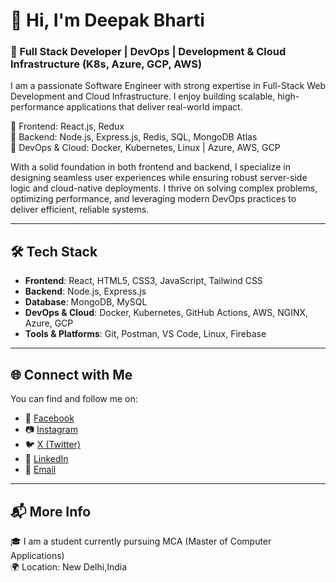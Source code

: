 # 👋 Hi, I'm Deepak Bharti

### 🚀 Full Stack Developer | DevOps | Development & Cloud Infrastructure (K8s, Azure, GCP, AWS)

I am a passionate Software Engineer with strong expertise in Full-Stack Web Development and Cloud Infrastructure.
I enjoy building scalable, high-performance applications that deliver real-world impact.

🔹 Frontend: React.js, Redux <br/>
🔹 Backend: Node.js, Express.js, Redis, SQL, MongoDB Atlas <br/>
🔹 DevOps & Cloud: Docker, Kubernetes, Linux | Azure, AWS, GCP <br/>

With a solid foundation in both frontend and backend, I specialize in designing seamless user experiences while ensuring robust server-side logic and cloud-native deployments. I thrive on solving complex problems, optimizing performance, and leveraging modern DevOps practices to deliver efficient, reliable systems.




---


## 🛠️ Tech Stack

- **Frontend**: React, HTML5, CSS3, JavaScript, Tailwind CSS
- **Backend**: Node.js, Express.js
- **Database**: MongoDB, MySQL
- **DevOps & Cloud**: Docker, Kubernetes, GitHub Actions, AWS, NGINX, Azure, GCP
- **Tools & Platforms**: Git, Postman, VS Code, Linux, Firebase

---



## 🌐 Connect with Me

You can find and follow me on:

- 🔗 [Facebook](https://www.facebook.com/share/1Cpv6vEnW4/)
- 📷 [Instagram](https://instagram.com/_deepak.bharti_)
- 🐦 [X (Twitter)](https://x.com/deepak17122002)
- 💼 [LinkedIn](https://linkedin.com/in/deepakbhartix)
- 📧 [Email](https://mail.google.com/mail/?view=cm&fs=1&to=deepak17122002@gmail.com)




---

## 📬 More Info

🎓 I am a student currently pursuing MCA (Master of Computer Applications)
 <br/>🌍 Location: New Delhi,India
